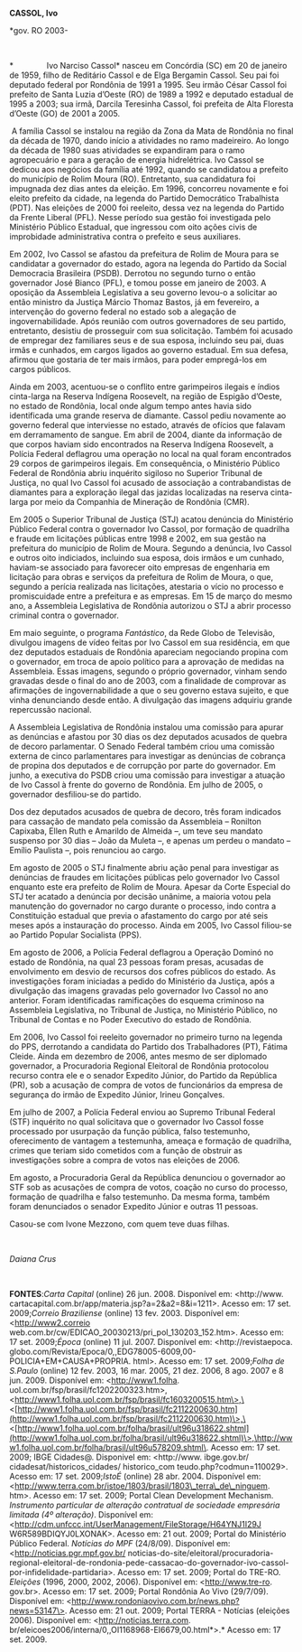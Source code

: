 **CASSOL, Ivo**

\*gov. RO 2003-

             

*               Ivo Narciso Cassol* nasceu em Concórdia (SC) em 20 de
janeiro de 1959, filho de Reditário Cassol e de Elga Bergamin Cassol.
Seu pai foi deputado federal por Rondônia de 1991 a 1995. Seu irmão
César Cassol foi prefeito de Santa Luzia d’Oeste (RO) de 1989 a 1992 e
deputado estadual de 1995 a 2003; sua irmã, Darcila Teresinha Cassol,
foi prefeita de Alta Floresta d’Oeste (GO) de 2001 a 2005.

 A família Cassol se instalou na região da Zona da Mata de Rondônia no
final da década de 1970, dando início a atividades no ramo madeireiro.
Ao longo da década de 1980 suas atividades se expandiram para o ramo
agropecuário e para a geração de energia hidrelétrica. Ivo Cassol se
dedicou aos negócios da família até 1992, quando se candidatou a
prefeito do município de Rolim Moura (RO). Entretanto, sua candidatura
foi impugnada dez dias antes da eleição. Em 1996, concorreu novamente e
foi eleito prefeito da cidade, na legenda do Partido Democrático
Trabalhista (PDT). Nas eleições de 2000 foi reeleito, dessa vez na
legenda do Partido da Frente Liberal (PFL). Nesse período sua gestão foi
investigada pelo Ministério Público Estadual, que ingressou com oito
ações civis de improbidade administrativa contra o prefeito e seus
auxiliares.

Em 2002, Ivo Cassol se afastou da prefeitura de Rolim de Moura para se
candidatar a governador do estado, agora na legenda do Partido da Social
Democracia Brasileira (PSDB). Derrotou no segundo turno o então
governador José Bianco (PFL), e tomou posse em janeiro de 2003. A
oposição da Assembleia Legislativa a seu governo levou-o a solicitar ao
então ministro da Justiça Márcio Thomaz Bastos, já em fevereiro, a
intervenção do governo federal no estado sob a alegação de
ingovernabilidade. Após reunião com outros governadores de seu partido,
entretanto, desistiu de prosseguir com sua solicitação. Também foi
acusado de empregar dez familiares seus e de sua esposa, incluindo seu
pai, duas irmãs e cunhados, em cargos ligados ao governo estadual. Em
sua defesa, afirmou que gostaria de ter mais irmãos, para poder
empregá-los em cargos públicos.

Ainda em 2003, acentuou-se o conflito entre garimpeiros ilegais e índios
cinta-larga na Reserva Indígena Roosevelt, na região de Espigão d’Oeste,
no estado de Rondônia, local onde algum tempo antes havia sido
identificada uma grande reserva de diamante. Cassol pediu novamente ao
governo federal que interviesse no estado, através de ofícios que
falavam em derramamento de sangue. Em abril de 2004, diante da
informação de que corpos haviam sido encontrados na Reserva Indígena
Roosevelt, a Polícia Federal deflagrou uma operação no local na qual
foram encontrados 29 corpos de garimpeiros ilegais. Em consequência, o
Ministério Público Federal de Rondônia abriu inquérito sigiloso no
Superior Tribunal de Justiça, no qual Ivo Cassol foi acusado de
associação a contrabandistas de diamantes para a exploração ilegal das
jazidas localizadas na reserva cinta-larga por meio da Companhia de
Mineração de Rondônia (CMR).

Em 2005 o Superior Tribunal de Justiça (STJ) acatou denúncia do
Ministério Público Federal contra o governador Ivo Cassol, por formação
de quadrilha e fraude em licitações públicas entre 1998 e 2002, em sua
gestão na prefeitura do município de Rolim de Moura. Segundo a denúncia,
Ivo Cassol e outros oito indiciados, incluindo sua esposa, dois irmãos e
um cunhado, haviam-se associado para favorecer oito empresas de
engenharia em licitação para obras e serviços da prefeitura de Rolim de
Moura, o que, segundo a perícia realizada nas licitações, atestaria o
vício no processo e promiscuidade entre a prefeitura e as empresas. Em
15 de março do mesmo ano, a Assembleia Legislativa de Rondônia autorizou
o STJ a abrir processo criminal contra o governador.

Em maio seguinte, o programa *Fantástico*, da Rede Globo de Televisão,
divulgou imagens de vídeo feitas por Ivo Cassol em sua residência, em
que dez deputados estaduais de Rondônia apareciam negociando propina com
o governador, em troca de apoio político para a aprovação de medidas na
Assembleia. Essas imagens, segundo o próprio governador, vinham sendo
gravadas desde o final do ano de 2003, com a finalidade de comprovar as
afirmações de ingovernabilidade a que o seu governo estava sujeito, e
que vinha denunciando desde então. A divulgação das imagens adquiriu
grande repercussão nacional.

A Assembleia Legislativa de Rondônia instalou uma comissão para apurar
as denúncias e afastou por 30 dias os dez deputados acusados de quebra
de decoro parlamentar. O Senado Federal também criou uma comissão
externa de cinco parlamentares para investigar as denúncias de cobrança
de propina dos deputados e de corrupção por parte do governador. Em
junho, a executiva do PSDB criou uma comissão para investigar a atuação
de Ivo Cassol à frente do governo de Rondônia. Em julho de 2005, o
governador desfiliou-se do partido.

Dos dez deputados acusados de quebra de decoro, três foram indicados
para cassação de mandato pela comissão da Assembleia – Ronilton
Capixaba, Ellen Ruth e Amarildo de Almeida –, um teve seu mandato
suspenso por 30 dias – João da Muleta –, e apenas um perdeu o mandato –
Emílio Paulista –, pois renunciou ao cargo.

Em agosto de 2005 o STJ finalmente abriu ação penal para investigar as
denúncias de fraudes em licitações públicas pelo governador Ivo Cassol
enquanto este era prefeito de Rolim de Moura. Apesar da Corte Especial
do STJ ter acatado a denúncia por decisão unânime, a maioria votou pela
manutenção do governador no cargo durante o processo, indo contra a
Constituição estadual que previa o afastamento do cargo por até seis
meses após a instauração do processo. Ainda em 2005, Ivo Cassol
filiou-se ao Partido Popular Socialista (PPS).

Em agosto de 2006, a Polícia Federal deflagrou a Operação Dominó no
estado de Rondônia, na qual 23 pessoas foram presas, acusadas de
envolvimento em desvio de recursos dos cofres públicos do estado. As
investigações foram iniciadas a pedido do Ministério da Justiça, após a
divulgação das imagens gravadas pelo governador Ivo Cassol no ano
anterior. Foram identificadas ramificações do esquema criminoso na
Assembleia Legislativa, no Tribunal de Justiça, no Ministério Público,
no Tribunal de Contas e no Poder Executivo do estado de Rondônia.

Em 2006, Ivo Cassol foi reeleito governador no primeiro turno na legenda
do PPS, derrotando a candidata do Partido dos Trabalhadores (PT), Fátima
Cleide. Ainda em dezembro de 2006, antes mesmo de ser diplomado
governador, a Procuradoria Regional Eleitoral de Rondônia protocolou
recurso contra ele e o senador Expedito Júnior, do Partido da República
(PR), sob a acusação de compra de votos de funcionários da empresa de
segurança do irmão de Expedito Júnior, Irineu Gonçalves.

Em julho de 2007, a Polícia Federal enviou ao Supremo Tribunal Federal
(STF) inquérito no qual solicitava que o governador Ivo Cassol fosse
processado por usurpação da função pública, falso testemunho,
oferecimento de vantagem a testemunha, ameaça e formação de quadrilha,
crimes que teriam sido cometidos com a função de obstruir as
investigações sobre a compra de votos nas eleições de 2006.

Em agosto, a Procuradoria Geral da República denunciou o governador ao
STF sob as acusações de compra de votos, coação no curso do processo,
formação de quadrilha e falso testemunho. Da mesma forma, também foram
denunciados o senador Expedito Júnior e outras 11 pessoas.

Casou-se com Ivone Mezzono, com quem teve duas filhas.

 

*Daiana Crus*

 

**FONTES**:*Carta Capital* (online) 26 jun. 2008. Disponível em:
\<http://www. cartacapital.com.br/app/materia.jsp?a=2&a2=8&i=1211\>.
Acesso em: 17 set. 2009;*Correio Braziliense* (online) 13 fev. 2003.
Disponível em: \<http://www2.correio
web.com.br/cw/EDICAO\_20030213/pri\_pol\_130203\_152.htm\>. Acesso em:
17 set. 2009;*Época* (online) 11 jul. 2007. Disponível em:
\<http://revistaepoca.
globo.com/Revista/Epoca/0,,EDG78005-6009,00-POLICIA+EM+CAUSA+PROPRIA.
html\>. Acesso em: 17 set. 2009;*Folha de S.Paulo* (online) 12 fev.
2003, 16 mar. 2005, 21 dez. 2006, 8 ago. 2007 e 8 jun. 2009. Disponível
em: \<http://www1.folha.
uol.com.br/fsp/brasil/fc1202200323.htm\>,\<http://www1.folha.uol.com.br/fsp/brasil/fc1603200515.htm\>,\<[http://www1.folha.uol.com.br/fsp/brasil/fc2112200630.htm](http://www1.folha.uol.com.br/fsp/brasil/fc2112200630.htm)\>,\<[http://www1.folha.uol.com.br/folha/brasil/ult96u318622.shtml](http://www1.folha.uol.com.br/folha/brasil/ult96u318622.shtml)\>,\<http://www1.folha.uol.com.br/folha/brasil/ult96u578209.shtml\>.
Acesso em: 17 set. 2009; IBGE Cidades@. Disponivel em: \<http://www.
ibge.gov.br/ cidadesat/historicos\_cidades/ historico\_com
teudo.php?codmun=110029\>. Acesso em: 17 set. 2009;*IstoÉ* (online) 28
abr. 2004. Disponível em:
\<http://www.terra.com.br/istoe/1803/brasil/1803\_terra\_de\_ninguem.
htm\>. Acesso em: 17 set. 2009; Portal Clean Development Mechanism.
*Instrumento particular de alteração contratual de sociedade empresária
limitada (4º alteração)*. Disponível em:
\<http://cdm.unfccc.int/UserManagement/FileStorage/H64YNJ1I29J
W6R589BDIQYJ0LXONAK\>. Acesso em: 21 out. 2009; Portal do Ministério
Público Federal. *Notícias do MPF* (24/8/09). Disponível em:
\<http://noticias.pgr.mpf.gov.br/
noticias-do-site/eleitoral/procuradoria-regional-eleitoral-de-rondonia-pede-cassacao-do-governador-ivo-cassol-por-infidelidade-partidaria\>.
Acesso em: 17 set. 2009; Portal do TRE-RO. *Eleições* (1996, 2000, 2002,
2006). Disponível em: \<http://www.tre-ro. gov.br\>. Acesso em: 17 set.
2009; Portal Rondônia Ao Vivo (29/7/09). Disponível em:
\<http://www.rondoniaovivo.com.br/news.php?news=53147\>. Acesso em: 21
out. 2009; Portal TERRA - Notícias (eleições 2006). Disponível em:
\<http://noticias.terra.com.
br/eleicoes2006/interna/0,,OI1168968-EI6679,00.html*\>.* Acesso em: 17
set. 2009.
